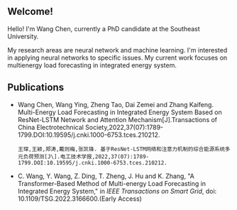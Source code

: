 ## Welcome! 

Hello! I'm Wang Chen, currently a PhD candidate at the Southeast University.

My research areas are neural network and machine learning. I'm interested in applying neural networks to specific issues. My current work focuses on multienergy load forecasting in integrated energy system. 

Publications
------

* Wang Chen, Wang Ying, Zheng Tao, Dai Zemei and Zhang Kaifeng. Multi-Energy Load Forecasting in Integrated Energy System Based on  ResNet-LSTM Network and Attention Mechanism[J].Transactions of China Electrotechnical Society,2022,37(07):1789-1799.DOI:10.19595/j.cnki.1000-6753.tces.210212.

  ```
  王琛,王颖,郑涛,戴则梅,张凯锋. 基于ResNet-LSTM网络和注意力机制的综合能源系统多元负荷预测[J\].电工技术学报,2022,37(07):1789-1799.DOI:10.19595/j.cnki.1000-6753.tces.210212.
  ```

* C. Wang, Y. Wang, Z. Ding, T. Zheng, J. Hu and K. Zhang, "A Transformer-Based Method of Multi-energy Load Forecasting in Integrated Energy System," in *IEEE Transactions on Smart Grid*, doi: 10.1109/TSG.2022.3166600.(Early Access)
